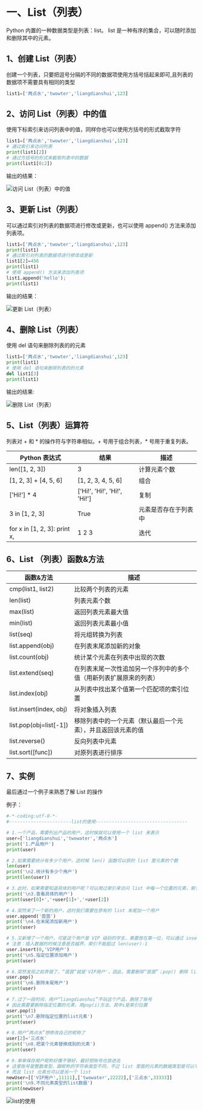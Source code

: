 # 一、List（列表） #

Python 内置的一种数据类型是列表：list。 list 是一种有序的集合，可以随时添加和删除其中的元素。

## 1、创建 List（列表） ##

创建一个列表，只要把逗号分隔的不同的数据项使用方括号括起来即可,且列表的数据项不需要具有相同的类型

```python
list1=['两点水','twowter','liangdianshui',123]
```

## 2、访问 List（列表）中的值 ##

使用下标索引来访问列表中的值，同样你也可以使用方括号的形式截取字符

```python
list1=['两点水','twowter','liangdianshui',123]
# 通过索引来访问列表
print(list1[2])
# 通过方括号的形式来截取列表中的数据
print(list1[0:2])
```

输出的结果：

![访问 List（列表）中的值](https://user-gold-cdn.xitu.io/2017/6/21/eb8c85eb2cfccc112dbb891536014113)

## 3、更新 List（列表） ##

可以通过索引对列表的数据项进行修改或更新，也可以使用 append() 方法来添加列表项。

```python
list1=['两点水','twowter','liangdianshui',123]
print(list1)
# 通过索引对列表的数据项进行修改或更新
list1[2]=456
print(list1)
# 使用 append() 方法来添加列表项
list1.append('hello');
print(list1)
```

输出的结果：

![更新 List（列表）](https://user-gold-cdn.xitu.io/2017/6/21/286bf8a5953d10aada532eb3d2909921)


## 4、删除 List（列表） ##

使用 del 语句来删除列表的的元素

```python
list1=['两点水','twowter','liangdianshui',123]
print(list1)
# 使用 del 语句来删除列表的的元素
del list1[3]
print(list1)
```

输出的结果:

![删除 List（列表）](https://user-gold-cdn.xitu.io/2017/6/21/a2858b1cc9af6e02527119080a98b6a8)

## 5、List（列表）运算符 ##

列表对 + 和 * 的操作符与字符串相似。+ 号用于组合列表，* 号用于重复列表。

|Python 表达式|结果|描述|
|-----------|-----|-----|
|len([1, 2, 3])|3|计算元素个数|
|[1, 2, 3] + [4, 5, 6]|	[1, 2, 3, 4, 5, 6]|	组合|
|['Hi!'] * 4|['Hi!', 'Hi!', 'Hi!', 'Hi!']|复制|
|3 in [1, 2, 3]|True|元素是否存在于列表中|
|for x in [1, 2, 3]: print x,|1 2 3|迭代|

## 6、List （列表）函数&方法 ##

|函数&方法|描述|
|----|----|
|cmp(list1, list2)|比较两个列表的元素|
|len(list)|列表元素个数|
|max(list)|返回列表元素最大值|
|min(list)|返回列表元素最小值|
|list(seq)|将元组转换为列表|
|list.append(obj)|在列表末尾添加新的对象|
|list.count(obj)|统计某个元素在列表中出现的次数|
|list.extend(seq)|在列表末尾一次性追加另一个序列中的多个值（用新列表扩展原来的列表）|
|list.index(obj)|从列表中找出某个值第一个匹配项的索引位置|
|list.insert(index, obj)|将对象插入列表|
|list.pop(obj=list[-1])|移除列表中的一个元素（默认最后一个元素），并且返回该元素的值|
|list.reverse()|反向列表中元素|
|list.sort([func])|对原列表进行排序|


## 7、实例 ##


最后通过一个例子来熟悉了解 List 的操作

例子：

```python
#-*-coding:utf-8-*-
#-----------------------list的使用----------------------------------

# 1.一个产品，需要列出产品的用户，这时候就可以使用一个 list 来表示
user=['liangdianshui','twowater','两点水']
print('1.产品用户')
print(user)

# 2.如果需要统计有多少个用户，这时候 len() 函数可以获的 list 里元素的个数
len(user)
print('\n2.统计有多少个用户')
print(len(user))

# 3.此时，如果需要知道具体的用户呢？可以用过索引来访问 list 中每一个位置的元素，索引是0从开始的
print('\n3.查看具体的用户')
print(user[0]+','+user[1]+','+user[2])

# 4.突然来了一个新的用户，这时我们需要在原有的 list 末尾加一个用户
user.append('茵茵')
print('\n4.在末尾添加新用户')
print(user)

# 5.又新增了一个用户，可是这个用户是 VIP 级别的学生，需要放在第一位，可以通过 insert 方法插入到指定的位置
# 注意：插入数据的时候注意是否越界，索引不能超过 len(user)-1
user.insert(0,'VIP用户')
print('\n5.指定位置添加用户')
print(user)

# 6.突然发现之前弄错了，“茵茵”就是'VIP用户'，因此，需要删除“茵茵”；pop() 删除 list 末尾的元素
user.pop()
print('\n6.删除末尾用户')
print(user)

# 7.过了一段时间，用户“liangdianshui”不玩这个产品，删除了账号
# 因此需要要删除指定位置的元素，用pop(i)方法，其中i是索引位置
user.pop(1)
print('\n7.删除指定位置的list元素')
print(user)

# 8.用户“两点水”想修改自己的昵称了
user[2]='三点水'
print('\n8.把某个元素替换成别的元素')
print(user)

# 9.单单保存用户昵称好像不够好，最好把账号也放进去
# 这里账号是整数类型，跟昵称的字符串类型不同，不过 list 里面的元素的数据类型是可以不同的
# 而且 list 元素也可以是另一个 list
newUser=[['VIP用户',11111],['twowater',22222],['三点水',33333]]
print('\n9.不同元素类型的list数据')
print(newUser)

```

![list的使用](https://dn-mhke0kuv.qbox.me/529c1895edddaad61deb.png)